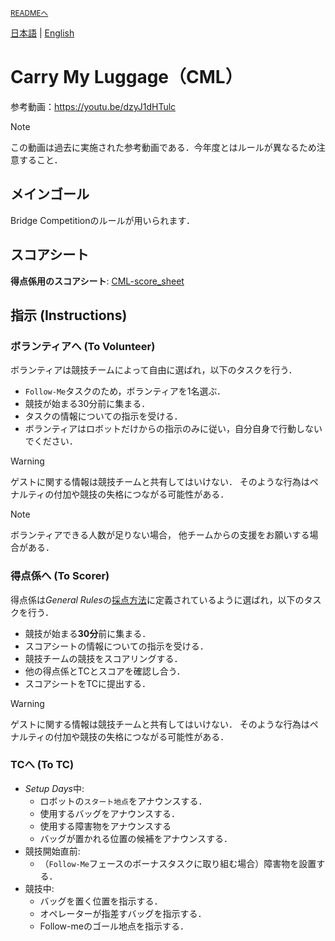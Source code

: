 <sub>[READMEへ](../../README.md)</sub>

[日本語](./cml_ja.md) | [English](./cml_en.md)

# Carry My Luggage（CML）

参考動画：https://youtu.be/dzyJ1dHTulc

> [!NOTE]  
> この動画は過去に実施された参考動画である．今年度とはルールが異なるため注意すること．

## メインゴール

Bridge Competitionのルールが用いられます．

## スコアシート

**得点係用のスコアシート**: [CML-score_sheet](./doc/CML-score_sheet.pdf)


## 指示 (Instructions)

### ボランティアへ (To Volunteer)

ボランティアは競技チームによって自由に選ばれ，以下のタスクを行う． 

- `Follow-Me`タスクのため，ボランティアを1名選ぶ．
- 競技が始まる30分前に集まる．
- タスクの情報についての指示を受ける．
- ボランティアはロボットだけからの指示のみに従い，自分自身で行動しないでください．

> [!WARNING]
> ゲストに関する情報は競技チームと共有してはいけない．
そのような行為はペナルティの付加や競技の失格につながる可能性がある．

> [!NOTE]
> ボランティアできる人数が足りない場合，
他チームからの支援をお願いする場合がある．

### 得点係へ (To Scorer)

得点係は*General Rules*の[採点方法](./gr_ja.md#採点方法scoring-system)に定義されているように選ばれ，以下のタスクを行う．

- 競技が始まる**30分**前に集まる．
- スコアシートの情報についての指示を受ける．
- 競技チームの競技をスコアリングする．
- 他の得点係とTCとスコアを確認し合う．
- スコアシートをTCに提出する．

> [!WARNING]
> ゲストに関する情報は競技チームと共有してはいけない．
そのような行為はペナルティの付加や競技の失格につながる可能性がある．

### TCへ (To TC)

- *Setup Days*中:
  - ロボットの`スタート地点`をアナウンスする．
  - 使用するバッグをアナウンスする．
  - 使用する障害物をアナウンスする
  - バッグが置かれる位置の候補をアナウンスする．
- 競技開始直前:
  - （`Follow-Me`フェースのボーナスタスクに取り組む場合）障害物を設置する．
- 競技中:
  - バッグを置く位置を指示する．
  - オペレーターが指差すバッグを指示する．
  - Follow-meのゴール地点を指示する．
